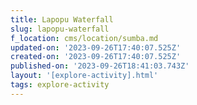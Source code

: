 ```yaml
---
title: Lapopu Waterfall
slug: lapopu-waterfall
f_location: cms/location/sumba.md
updated-on: '2023-09-26T17:40:07.525Z'
created-on: '2023-09-26T17:40:07.525Z'
published-on: '2023-09-26T18:41:03.743Z'
layout: '[explore-activity].html'
tags: explore-activity
---
```



